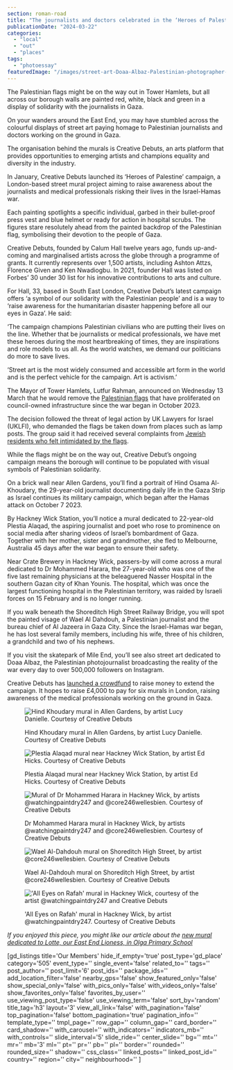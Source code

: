 ```yaml
---
section: roman-road
title: "The journalists and doctors celebrated in the ‘Heroes of Palestine’ street murals"
publicationDate: "2024-03-22"
categories: 
  - "local"
  - "out"
  - "places"
tags: 
  - "photoessay"
featuredImage: "/images/street-art-Doaa-Albaz-Palestinian-photographer-creative-debuts-mural-mile-end-skate-park.jpg"
---
```


The Palestinian flags might be on the way out in Tower Hamlets, but all across our borough walls are painted red, white, black and green in a display of solidarity with the journalists in Gaza.

On your wanders around the East End, you may have stumbled across the colourful displays of street art paying homage to Palestinian journalists and doctors working on the ground in Gaza.

The organisation behind the murals is Creative Debuts, an arts platform that provides opportunities to emerging artists and champions equality and diversity in the industry.

In January, Creative Debuts launched its ‘Heroes of Palestine’ campaign, a London-based street mural project aiming to raise awareness about the journalists and medical professionals risking their lives in the Israel-Hamas war.

Each painting spotlights a specific individual, garbed in their bullet-proof press vest and blue helmet or ready for action in hospital scrubs. The figures stare resolutely ahead from the painted backdrop of the Palestinian flag, symbolising their devotion to the people of Gaza.

Creative Debuts, founded by Calum Hall twelve years ago, funds up-and-coming and marginalised artists across the globe through a programme of grants. It currently represents over 1,500 artists, including Ashton Attzs, Florence Given and Ken Nwadiogbu. In 2021, founder Hall was listed on Forbes’ 30 under 30 list for his innovative contributions to arts and culture.

For Hall, 33, based in South East London, Creative Debut’s latest campaign offers ‘a symbol of our solidarity with the Palestinian people’ and is a way to ‘raise awareness for the humanitarian disaster happening before all our eyes in Gaza’. He said:

‘The campaign champions Palestinian civilians who are putting their lives on the line. Whether that be journalists or medical professionals, we have met these heroes during the most heartbreaking of times, they are inspirations and role models to us all. As the world watches, we demand our politicians do more to save lives.

‘Street art is the most widely consumed and accessible art form in the world and is the perfect vehicle for the campaign. Art is activism.’

The Mayor of Tower Hamlets, Lutfur Rahman, announced on Wednesday 13 March that he would remove the [Palestinian flags](https://romanroadlondon.com/palestinian-flags-tower-hamlets/) that have proliferated on council-owned infrastructure since the war began in October 2023.

The decision followed the threat of legal action by UK Lawyers for Israel (UKLFI), who demanded the flags be taken down from places such as lamp posts. The group said it had received several complaints from [Jewish residents who felt intimidated by the flags](https://romanroadlondon.com/palestinian-flags-removed-tower-hamlets-mayor/).

While the flags might be on the way out, Creative Debut’s ongoing campaign means the borough will continue to be populated with visual symbols of Palestinian solidarity.

On a brick wall near Allen Gardens, you’ll find a portrait of Hind Osama Al-Khoudary, the 29-year-old journalist documenting daily life in the Gaza Strip as Israel continues its military campaign, which began after the Hamas attack on October 7 2023.

By Hackney Wick Station, you’ll notice a mural dedicated to 22-year-old Plestia Alaqad, the aspiring journalist and poet who rose to prominence on social media after sharing videos of Israel’s bombardment of Gaza. Together with her mother, sister and grandmother, she fled to Melbourne, Australia 45 days after the war began to ensure their safety.

Near Crate Brewery in Hackney Wick, passers-by will come across a mural dedicated to Dr Mohammed Harara, the 27-year-old who was one of the five last remaining physicians at the beleaguered Nasser Hospital in the southern Gazan city of Khan Younis. The hospital, which was once the largest functioning hospital in the Palestinian territory, was raided by Israeli forces on 15 February and is no longer running.

If you walk beneath the Shoreditch High Street Railway Bridge, you will spot the painted visage of Wael Al Dahdouh, a Palestinian journalist and the bureau chief of Al Jazeera in Gaza City. Since the Israel-Hamas war began, he has lost several family members, including his wife, three of his children, a grandchild and two of his nephews.

If you visit the skatepark of Mile End, you’ll see also street art dedicated to Doaa Albaz, the Palestinian photojournalist broadcasting the reality of the war every day to over 500,000 followers on Instagram.

Creative Debuts has [launched a crowdfund](https://www.gofundme.com/f/heroes-of-palestine-street-art-murals?utm_campaign=p_cp+share-sheet&utm_medium=copy_link_all&utm_source=customer&utm_term=undefined) to raise money to extend the campaign. It hopes to raise £4,000 to pay for six murals in London, raising awareness of the medical professionals working on the ground in Gaza.

<figure>

![Hind Khoudary mural in Allen Gardens, by artist Lucy Danielle. Courtesy of Creative Debuts](images/Hind-Khoudary-Palestinian-journalist-creative-debuts-mural-allen-gardens-1024x683.jpg)

<figcaption>

Hind Khoudary mural in Allen Gardens, by artist Lucy Danielle. Courtesy of Creative Debuts

</figcaption>

</figure>

<figure>

![Plestia Alaqad mural near Hackney Wick Station, by artist Ed Hicks. Courtesy of Creative Debuts](images/Plestia-Alaqad-Palestinian-journalist-poet-hackney-wick-station-creative-debuts-mural-1024x683.jpg)

<figcaption>

Plestia Alaqad mural near Hackney Wick Station, by artist Ed Hicks. Courtesy of Creative Debuts

</figcaption>

</figure>

<figure>

![Mural of Dr Mohammed Harara in Hackney Wick, by artists @watchingpaintdry247 and @core246wellesbien. Courtesy of Creative Debuts](images/Dr-Mohammed-Harara-creative-debuts-palestine-mural-hackney-wick-1024x683.jpg)

<figcaption>

Dr Mohammed Harara mural in Hackney Wick, by artists @watchingpaintdry247 and @core246wellesbien. Courtesy of Creative Debuts

</figcaption>

</figure>

<figure>

![Wael Al-Dahdouh mural on Shoreditch High Street, by artist @core246wellesbien. Courtesy of Creative Debuts](images/Wael-Al-Dahdough-palestinian-journalist-shoreditch-high-street-creative-debuts-1024x683.jpg)

<figcaption>

Wael Al-Dahdouh mural on Shoreditch High Street, by artist @core246wellesbien. Courtesy of Creative Debuts

</figcaption>

</figure>

<figure>

!['All Eyes on Rafah' mural in Hackney Wick, courtesy of the artist @watchingpaintdry247 and Creative Debuts](images/All-eyes-on-Rafah-Palestine-mural-creative-debuts-Hackney-Wick-station-1024x683.jpg)

<figcaption>

'All Eyes on Rafah' mural in Hackney Wick, by artist @watchingpaintdry247. Courtesy of Creative Debuts

</figcaption>

</figure>

_If you enjoyed this piece, you might like our article about the [new mural dedicated to Lotte, our East End Lioness, in Olga Primary School](https://romanroadlondon.com/olga-primary-school-lotte-wubben-moy-mural/)_

\[gd\_listings title='Our Members' hide\_if\_empty='true' post\_type='gd\_place' category='505' event\_type='' single\_event='false' related\_to='' tags='' post\_author='' post\_limit='6' post\_ids='' package\_ids='' add\_location\_filter='false' nearby\_gps='false' show\_featured\_only='false' show\_special\_only='false' with\_pics\_only='false' with\_videos\_only='false' show\_favorites\_only='false' favorites\_by\_user='' use\_viewing\_post\_type='false' use\_viewing\_term='false' sort\_by='random' title\_tag='h3' layout='3' view\_all\_link='false' with\_pagination='false' top\_pagination='false' bottom\_pagination='true' pagination\_info='' template\_type='' tmpl\_page='' row\_gap='' column\_gap='' card\_border='' card\_shadow='' with\_carousel='' with\_indicators='' indicators\_mb='' with\_controls='' slide\_interval='5' slide\_ride='' center\_slide='' bg='' mt='' mr='' mb='3' ml='' pt='' pr='' pb='' pl='' border='' rounded='' rounded\_size='' shadow='' css\_class='' linked\_posts='' linked\_post\_id='' country='' region='' city='' neighbourhood='' \]
